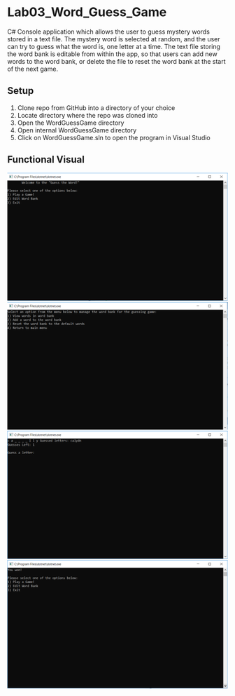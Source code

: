 # Lab03_Word_Guess_Game

C# Console application which allows the user to guess mystery words stored in a text file.
The mystery word is selected at random, and the user can try to guess what the word is, one letter at a time.
The text file storing the word bank is editable from within the app, so that users can add new words to the word bank, or delete the file to reset the word bank at the start of the next game.

## Setup

1) Clone repo from GitHub into a directory of your choice
2) Locate directory where the repo was cloned into
3) Open the WordGuessGame directory
4) Open internal WordGuessGame directory
5) Click on WordGuessGame.sln to open the program in Visual Studio

## Functional Visual

![WordGuessGame 1](/assets/WordGuessGame-image-01.PNG)
![WordGuessGame 2](/assets/WordGuessGame-image-02.PNG)
![WordGuessGame 3](/assets/WordGuessGame-image-03.PNG)
![WordGuessGame 4](/assets/WordGuessGame-image-04.PNG)